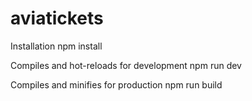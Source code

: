 # aviatickets
Installation
npm install

Compiles and hot-reloads for development
npm run dev

Compiles and minifies for production
npm run build
